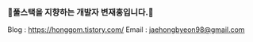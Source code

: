 ### 🚀풀스택을 지향하는 개발자 변재홍입니다.🚀

Blog : https://honggom.tistory.com/
Email : jaehongbyeon98@gmail.com


